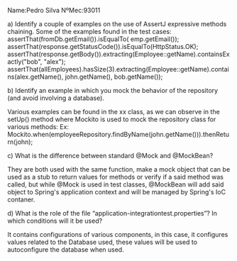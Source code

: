 Name:Pedro Silva
NºMec:93011

a) Identify a couple of examples on the use of AssertJ expressive methods chaining.
Some of the examples found in the test cases:
assertThat(fromDb.getEmail()).isEqualTo( emp.getEmail());
assertThat(response.getStatusCode()).isEqualTo(HttpStatus.OK);     assertThat(response.getBody()).extracting(Employee::getName).containsExactly("bob", "alex");
assertThat(allEmployees).hasSize(3).extracting(Employee::getName).contains(alex.getName(), john.getName(), bob.getName());

b) Identify an example in which you mock the behavior of the repository (and avoid involving a
database).

Various examples can be found in the xx class, as we can observe in the setUp() method where Mockito is used to mock the repository class for various methods:
Ex:        Mockito.when(employeeRepository.findByName(john.getName())).thenReturn(john);

c) What is the difference between standard @Mock and @MockBean?

They are both used with the same function, make a mock object that
can be used as a stub to return values for methods or verify if a said method was called, but while @Mock is used in test classes, @MockBean will add said object to Spring's application context and will be managed by Spring's IoC contaner. 


d) What is the role of the file “application-integrationtest.properties”? In which conditions will it be
used?

It contains configurations of various components, in this case, it configures values related to the Database used, these values will be used to autoconfigure the database when used. 


